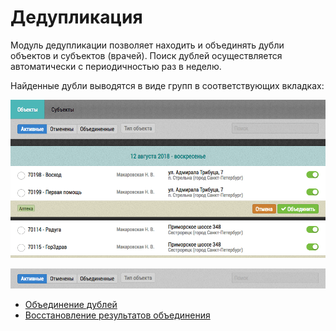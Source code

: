 # Дедупликация

Модуль дедупликации позволяет находить и объединять дубли объектов и субъектов (врачей). 
Поиск дублей осуществляется автоматически с периодичностью раз в неделю.

Найденные дубли выводятся в виде групп в соответствующих вкладках:

![](../images/tools-deduplication-ui.png)

![](../images/tools-deduplication-ui-toolbar.png)

- [Объединение дублей](tools-deduplication-merge.html)
- [Восстановление результатов объединения](tools-deduplication-cancel.html)
